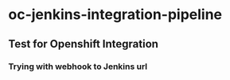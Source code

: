 # oc-jenkins-integration-pipeline

## Test for Openshift Integration

### Trying with webhook to Jenkins url
